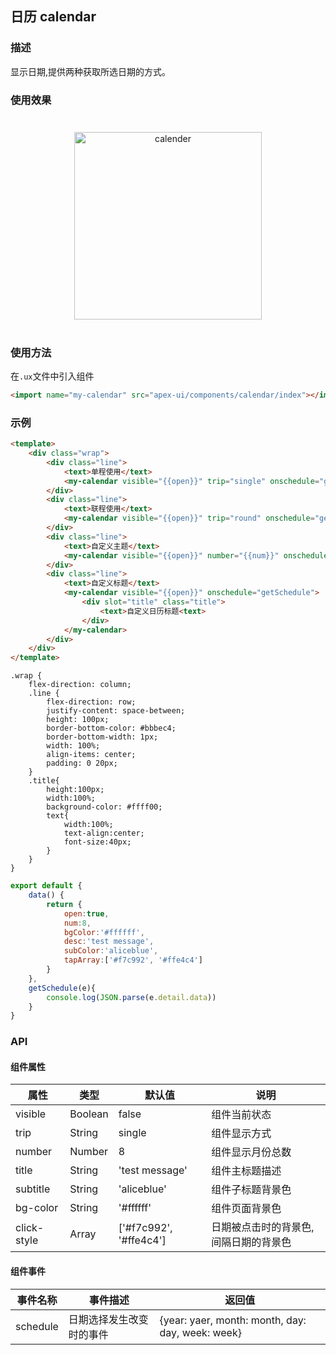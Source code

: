 ## 日历 calendar

### 描述

显示日期,提供两种获取所选日期的方式。

### 使用效果

<div style="text-align: center;margin: 40px;"><img src="../assets/calendar.gif" alt="calender" style="width:300px" /></div>

### 使用方法

在`.ux`文件中引入组件

```html
<import name="my-calendar" src="apex-ui/components/calendar/index"></import>
```

### 示例

```html
<template>
    <div class="wrap">
        <div class="line">
            <text>单程使用</text>
            <my-calendar visible="{{open}}" trip="single" onschedule="getSchedule"></my-calendar>
        </div>
        <div class="line">
            <text>联程使用</text>
            <my-calendar visible="{{open}}" trip="round" onschedule="getSchedule"></my-calendar>
        </div>
        <div class="line">
            <text>自定义主题</text>
            <my-calendar visible="{{open}}" number="{{num}}" onschedule="getSchedule" click-style="{{tapArray}}" subtitle="{{subColor}}" title="{{desc}}" bg-color="{{bgColor}}"></my-calendar>
        </div>
        <div class="line">
            <text>自定义标题</text>
            <my-calendar visible="{{open}}" onschedule="getSchedule">
                <div slot="title" class="title">
                    <text>自定义日历标题<text>
                </div>
            </my-calendar>
        </div>
    </div>
</template>
```

```less
.wrap {
    flex-direction: column;
    .line {
        flex-direction: row;
        justify-content: space-between;
        height: 100px;
        border-bottom-color: #bbbec4;
        border-bottom-width: 1px;
        width: 100%;
        align-items: center;
        padding: 0 20px;
    }
    .title{
        height:100px;
        width:100%;
        background-color: #ffff00;
        text{
            width:100%;
            text-align:center;
            font-size:40px;
        }
    }
}
```

```javascript
export default {
    data() {
        return {
            open:true,
            num:8,
            bgColor:'#ffffff',
            desc:'test message',
            subColor:'aliceblue',
            tapArray:['#f7c992', '#ffe4c4']
        }
    },
    getSchedule(e){
        console.log(JSON.parse(e.detail.data))
    }
}
```

### API

#### 组件属性

| 属性        | 类型     | 默认值                 | 说明                                    |
| ----------- | ------- | ---------------------- | --------------------------------------- |
| visible     | Boolean | false                  | 组件当前状态                             |
| trip        | String  | single                 | 组件显示方式                             |
| number      | Number  | 8                      | 组件显示月份总数                          |
| title       | String  | 'test message'         | 组件主标题描述                          |
| subtitle    | String  | 'aliceblue'            | 组件子标题背景色                          |
| bg-color    | String  | '#ffffff'              | 组件页面背景色                            |
| click-style | Array   | ['#f7c992', '#ffe4c4'] | 日期被点击时的背景色,间隔日期的背景色      |

#### 组件事件

| 事件名称  |  事件描述                |  返回值                                                          |
| -------- | ------------------------ | -------------------------------------------------------------------------- |
| schedule | 日期选择发生改变时的事件   | {year: yaer, month: month, day: day, week: week} || {start: {…}, end: {…}} |
